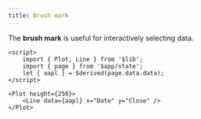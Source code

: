 ```yaml
---
title: Brush mark
---
```


The **brush mark** is useful for interactively selecting data.

```svelte live
<script>
    import { Plot, Line } from '$lib';
    import { page } from '$app/state';
    let { aapl } = $derived(page.data.data);
</script>

<Plot height={250}>
    <Line data={aapl} x="Date" y="Close" />
</Plot>
```
